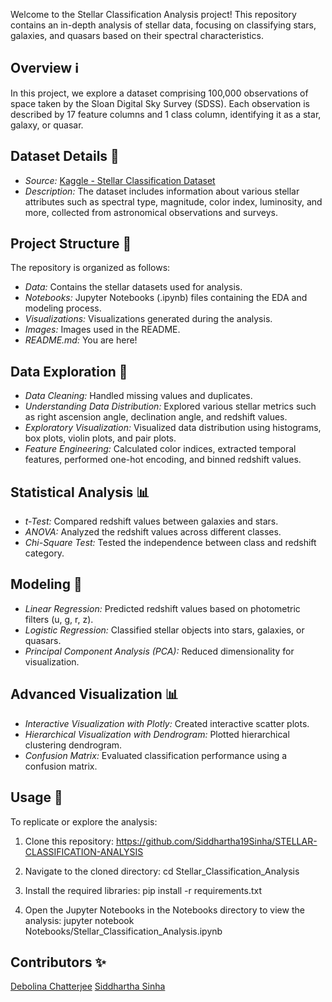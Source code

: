 
Welcome to the Stellar Classification Analysis project! This repository contains an in-depth analysis of stellar data, focusing on classifying stars, galaxies, and quasars based on their spectral characteristics.

## Overview ℹ️

In this project, we explore a dataset comprising 100,000 observations of space taken by the Sloan Digital Sky Survey (SDSS). Each observation is described by 17 feature columns and 1 class column, identifying it as a star, galaxy, or quasar.

## Dataset Details 📄

- *Source:* [Kaggle - Stellar Classification Dataset](https://www.kaggle.com/datasets/fedesoriano/stellar-classification-dataset-sdss17)
- *Description:* The dataset includes information about various stellar attributes such as spectral type, magnitude, color index, luminosity, and more, collected from astronomical observations and surveys.

## Project Structure 📁

The repository is organized as follows:

- *Data:* Contains the stellar datasets used for analysis.
- *Notebooks:* Jupyter Notebooks (.ipynb) files containing the EDA and modeling process.
- *Visualizations:* Visualizations generated during the analysis.
- *Images:* Images used in the README.
- *README.md:* You are here!

## Data Exploration 🚀

- *Data Cleaning:* Handled missing values and duplicates.
- *Understanding Data Distribution:* Explored various stellar metrics such as right ascension angle, declination angle, and redshift values.
- *Exploratory Visualization:* Visualized data distribution using histograms, box plots, violin plots, and pair plots.
- *Feature Engineering:* Calculated color indices, extracted temporal features, performed one-hot encoding, and binned redshift values.

## Statistical Analysis 📊

- *t-Test:* Compared redshift values between galaxies and stars.
- *ANOVA:* Analyzed the redshift values across different classes.
- *Chi-Square Test:* Tested the independence between class and redshift category.

## Modeling 🧠

- *Linear Regression:* Predicted redshift values based on photometric filters (u, g, r, z).
- *Logistic Regression:* Classified stellar objects into stars, galaxies, or quasars.
- *Principal Component Analysis (PCA):* Reduced dimensionality for visualization.

## Advanced Visualization 📊

- *Interactive Visualization with Plotly:* Created interactive scatter plots.
- *Hierarchical Visualization with Dendrogram:* Plotted hierarchical clustering dendrogram.
- *Confusion Matrix:* Evaluated classification performance using a confusion matrix.

## Usage 📝

To replicate or explore the analysis:

1. Clone this repository:
  https://github.com/Siddhartha19Sinha/STELLAR-CLASSIFICATION-ANALYSIS

2. Navigate to the cloned directory:
  cd Stellar_Classification_Analysis

3. Install the required libraries:
  pip install -r requirements.txt

4. Open the Jupyter Notebooks in the Notebooks directory to view the analysis:
  jupyter notebook Notebooks/Stellar_Classification_Analysis.ipynb

## Contributors ✨
[Debolina Chatterjee](https://github.com/Debolina10Chatterjee)
[Siddhartha Sinha](https://github.com/Siddhartha19Sinha)
